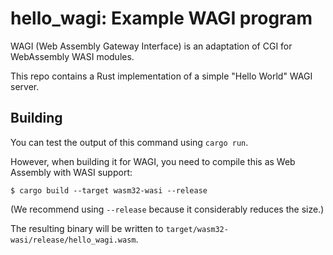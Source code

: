 # hello_wagi: Example WAGI program

WAGI (Web Assembly Gateway Interface) is an adaptation of CGI for WebAssembly WASI modules.

This repo contains a Rust implementation of a simple "Hello World" WAGI server.

## Building

You can test the output of this command using `cargo run`.

However, when building it for WAGI, you need to compile this as Web Assembly with WASI support:

```
$ cargo build --target wasm32-wasi --release
```

(We recommend using `--release` because it considerably reduces the size.)

The resulting binary will be written to `target/wasm32-wasi/release/hello_wagi.wasm`.